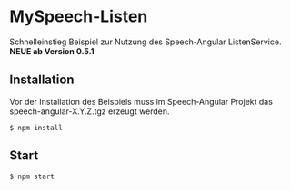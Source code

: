 # MySpeech-Listen

Schnelleinstieg Beispiel zur Nutzung des Speech-Angular ListenService.
**NEUE ab Version 0.5.1**

## Installation

Vor der Installation des Beispiels muss im Speech-Angular Projekt das speech-angular-X.Y.Z.tgz erzeugt werden.

    $ npm install

## Start

    $ npm start
